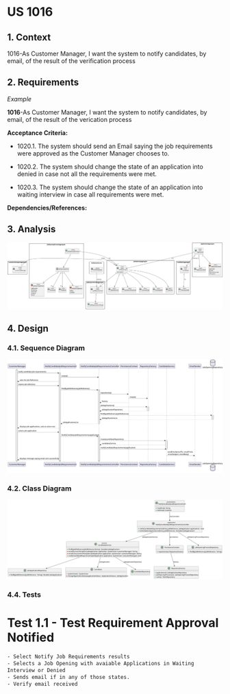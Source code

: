 # US 1016


## 1. Context

1016-As Customer Manager, I want the system to notify candidates, by email, of the result of the verification process

## 2. Requirements

*Example*

**1016**-As Customer Manager, I want the system to notify candidates, by email, of the result of the verication process

**Acceptance Criteria:**

- 1020.1. The system should send an Email saying  the job requirements were approved as the Customer Manager chooses to.

- 1020.2. The system should change the state of an application into denied in case not all the requirements were met.

- 1020.3. The system should change the state of an application into waiting interview in case all requirements were met.


**Dependencies/References:**

## 3. Analysis

![Domain Model Publish Results](DM/NotifyCandidateJobRequirements.svg)

## 4. Design


### 4.1. Sequence Diagram

![Sequence Diagram Publish Results](SD/sequenceDiagram_NotifyCandidateJobRequirements.svg)

### 4.2. Class Diagram

![Class Diagram Publish Results](CD/NotifyCandidateJobRequirements.svg)

### 4.4. Tests

# Test 1.1 - Test Requirement Approval Notified
    - Select Notify Job Requirements results
    - Selects a Job Opening with avaiable Applications in Waiting Interview or Denied
    - Sends email if in any of those states. 
    - Verify email received

